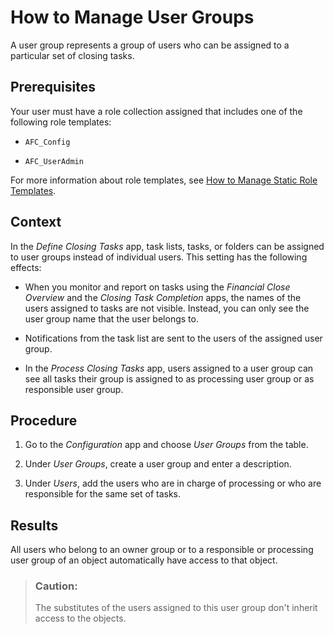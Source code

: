 <!-- loio6d5d6838660749c8956c568641cac333 -->

# How to Manage User Groups

A user group represents a group of users who can be assigned to a particular set of closing tasks.



<a name="loio6d5d6838660749c8956c568641cac333__prereq_q22_x4m_3kb"/>

## Prerequisites

Your user must have a role collection assigned that includes one of the following role templates:

-   `AFC_Config`

-   `AFC_UserAdmin`


For more information about role templates, see [How to Manage Static Role Templates](How_to_Manage_Static_Role_Templates_0cca34d.md).



## Context

In the *Define Closing Tasks* app, task lists, tasks, or folders can be assigned to user groups instead of individual users. This setting has the following effects:

-   When you monitor and report on tasks using the *Financial Close Overview* and the *Closing Task Completion* apps, the names of the users assigned to tasks are not visible. Instead, you can only see the user group name that the user belongs to.

-   Notifications from the task list are sent to the users of the assigned user group.

-   In the *Process Closing Tasks* app, users assigned to a user group can see all tasks their group is assigned to as processing user group or as responsible user group.




## Procedure

1.  Go to the *Configuration* app and choose *User Groups* from the table.

2.  Under *User Groups*, create a user group and enter a description.

3.  Under *Users*, add the users who are in charge of processing or who are responsible for the same set of tasks.




<a name="loio6d5d6838660749c8956c568641cac333__result_dvs_xqt_3mb"/>

## Results

All users who belong to an owner group or to a responsible or processing user group of an object automatically have access to that object.

> ### Caution:  
> The substitutes of the users assigned to this user group don't inherit access to the objects.

